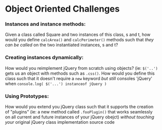 # Object Oriented Challenges

### Instances and instance methods:

Given a class called Square and two instances of this class, s and t, how would you define `calcArea()` and `calcPerimeter()` methods such that _they can be called_ on the two instantiated instances, s and t?

### Creating instances dynamically:

How would you reimplement jQuery from scratch using objects? (ie: `$('..')` gets us an object with methods such as `.css()`. How would you define this class such that it doesn't require a `new` keyword *but still* consoles 'jQuery' when `console.log( $('...') instanceof jQuery )`

### Using Prototypes:

How would you extend you jQuery class such that it supports the creation of "plugins" (ie: a new method called `.fooPlugin()` that works seamlessly on all current and future instances of your jQuery obejct) _without touching your_ original jQuery class implementation source code
